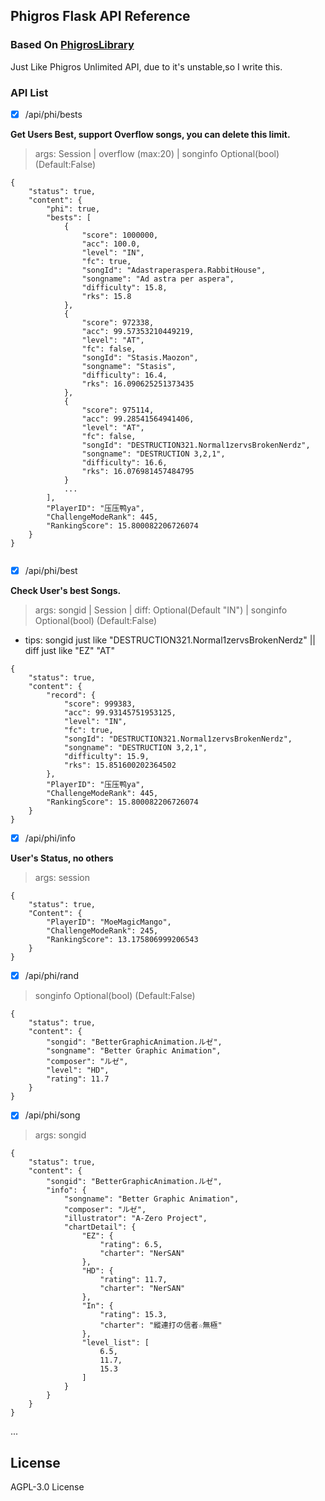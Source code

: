 ## Phigros Flask API Reference

### Based On [PhigrosLibrary](https://github.com/7aGiven/PhigrosLibrary)

Just Like Phigros Unlimited API, due to it's unstable,so I write this.

### API List

- [x] /api/phi/bests

**Get Users Best, support Overflow songs, you can delete this limit.**

> args: Session | overflow (max:20) | songinfo Optional(bool) (Default:False)

```
{
    "status": true,
    "content": {
        "phi": true,
        "bests": [
            {
                "score": 1000000,
                "acc": 100.0,
                "level": "IN",
                "fc": true,
                "songId": "Adastraperaspera.RabbitHouse",
                "songname": "Ad astra per aspera",
                "difficulty": 15.8,
                "rks": 15.8
            },
            {
                "score": 972338,
                "acc": 99.57353210449219,
                "level": "AT",
                "fc": false,
                "songId": "Stasis.Maozon",
                "songname": "Stasis",
                "difficulty": 16.4,
                "rks": 16.090625251373435
            },
            {
                "score": 975114,
                "acc": 99.28541564941406,
                "level": "AT",
                "fc": false,
                "songId": "DESTRUCTION321.Normal1zervsBrokenNerdz",
                "songname": "DESTRUCTION 3,2,1",
                "difficulty": 16.6,
                "rks": 16.076981457484795
            }
            ...
        ],
        "PlayerID": "压压鸭ya",
        "ChallengeModeRank": 445,
        "RankingScore": 15.800082206726074
    }
}


```

- [x] /api/phi/best

**Check User's best Songs.**

> args: songid | Session | diff: Optional(Default "IN") | songinfo Optional(bool) (Default:False)

- tips: songid just like "DESTRUCTION321.Normal1zervsBrokenNerdz" || diff just like "EZ" "AT" 

```
{
    "status": true,
    "content": {
        "record": {
            "score": 999383,
            "acc": 99.93145751953125,
            "level": "IN",
            "fc": true,
            "songId": "DESTRUCTION321.Normal1zervsBrokenNerdz",
            "songname": "DESTRUCTION 3,2,1",
            "difficulty": 15.9,
            "rks": 15.851600202364502
        },
        "PlayerID": "压压鸭ya",
        "ChallengeModeRank": 445,
        "RankingScore": 15.800082206726074
    }
}

```

- [x] /api/phi/info

**User's Status, no others**

> args: session

```
{
    "status": true,
    "Content": {
        "PlayerID": "MoeMagicMango",
        "ChallengeModeRank": 245,
        "RankingScore": 13.175806999206543
    }
}
```

- [x] /api/phi/rand

> songinfo Optional(bool) (Default:False)

```
{
    "status": true,
    "content": {
        "songid": "BetterGraphicAnimation.ルゼ",
        "songname": "Better Graphic Animation",
        "composer": "ルゼ",
        "level": "HD",
        "rating": 11.7
    }
}
```

- [x] /api/phi/song

> args: songid

```
{
    "status": true,
    "content": {
        "songid": "BetterGraphicAnimation.ルゼ",
        "info": {
            "songname": "Better Graphic Animation",
            "composer": "ルゼ",
            "illustrator": "A-Zero Project",
            "chartDetail": {
                "EZ": {
                    "rating": 6.5,
                    "charter": "NerSAN"
                },
                "HD": {
                    "rating": 11.7,
                    "charter": "NerSAN"
                },
                "In": {
                    "rating": 15.3,
                    "charter": "縱連打の信者☆無極"
                },
                "level_list": [
                    6.5,
                    11.7,
                    15.3
                ]
            }
        }
    }
}
```

...


## License

AGPL-3.0 License

